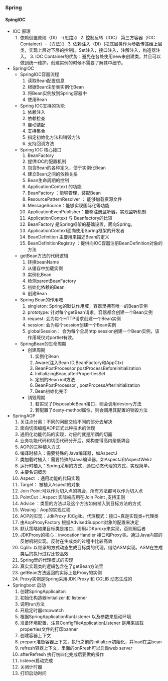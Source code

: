 ### Spring

#### SpingIOC 
+ IOC 原理
    1. 依赖倒置原则（DI） -(思路)》 
        2. 控制反转（IOC） 第三方容器（IOC Container）-（方法）》 
            3. 依赖注入（DI）(把底层类作为参数传递给上层类，实现上层对下层的控制)。Set注入，接口注入，注解注入，构造器注入。
        3. IOC Container的优势：避免在各处使用new来创建类，并且可以做到统一维护。创建实例的时候不需要了解其中细节。
+ SpringIOC
   +  SpringIOC容器流程
      1. 读取Bean配置信息
      2. 根据Bean注册表实例化Bean
      3. 将Bean实例放到Spring容器中
      4. 使用Bean
   + Spring IOC支持的功能
      1. 依赖注入
      2. 依赖检查
      3. 自动装配
      4. 支持集合
      5. 指定初始化方法和销毁方法
      6. 支持回调方法
   + Spring IOC 核心接口
      1. BeanFactory
        1. 提供IOC的配置机制
        2. 包含Bean的各种定义，便于实例化Bean
        3. 建立Bean之间的依赖关系
        4. Bean生命周期的控制
      2. ApplicationContext 的功能
        1. BeanFactory ：能够管理，装配Bean
        2. ResourcePatternResolver ： 能够加载资源文件
        3. MessageSource：能够实现国际化等功能
        4. ApplicationEvenPublisher：能够注册监听器，实现监听机制
      3. ApplicationContext 与 Beanfactory的比较
        1. BeanFactory 是Spring框架的基础设置，面向Spring。
        2. ApplicationContext面向使用Spring框架的开发者
      4. BeanDefinition 主要用来描述Bean的定义
      5. BeanDefinitionRegistry ：提供向IOC容器注册BeanDefinition对象的方法
   + getBean方法的代码逻辑
        1. 转换beanName
        2. 从缓存中加载实例
        3. 实例化Bean
        4. 检测parentBeanFactory
        5. 初始化依赖的Bean
        6. 创建Bean
   + Spring Bean的作用域
      1. singleton: Spring的默认作用域，容器里拥有唯一的Bean实例
      2. prototype: 针对每个getBean请求，容器都会创建一个Bean实例
      3. request: 会为每个HTTP请求创建一个Bean实例
      4. session: 会为每个session创建一个Bean实例
      5. globalSession： 会为每个全局http session创建一个Bean实例，该作用域仅对portlet有效。
   + SpringBean的生命周期
     + 创建周期
        1. 实例化Bean
        2. Aware(注入Bean ID,BeanFactory和AppCtx)
        3. BeanPostProcessor postProcessBeforeInitialization
        4. InitializingBean,afterPropertiesSet
        5. 定制的Bean init方法
        6. BeanPostProcessor , postProcessAfterInitialization
        7. Bean初始化完毕
     + 销毁周期
        1. 若实现了DisposableBean接口，则会调用destory方法
        2. 若配置了desty-method属性，则会调用其配置的销毁方法
+ SpringAOP
   1. 关注点分离：不同的问题交给不同的部分去解决
     1. 面向切面编程AOP正式此种技术的体现
     2. 通用化功能代码的实现，对应的就是所谓的切面
     3. 业务功能代码和切面代码分开后，架构变得高内聚低耦合 
   2. AOP的三种植入方式
     1. 编译时植入：需要特殊的Java编译器，如AspectJ
     2. 类加载时植入：需要特殊的Java编译器，如AspectJ和AspectWekz
     3. 运行时植入：Spring采用的方式，通过动态代理的方式，实现简单。
   3.  主要名词概念
     1. Aspect ：通用功能的代码实现
     2. Target： 被植入Aspect的对象
     3. Join Point:可以作为切入点的机会，所有方法都可以作为切入点
     4. PointCut：Aspect 实际被应用在Join Point ,支持正则
     5. Advice ：类里的方法以及这个方法如何植入到目标方法的方式 
     6. Weaing：Aop的实现过程
   4. AOP的实现：JdkProxy 和Cglib。代理模式：接口+真是实现类+代理类
     1. 由AopProxyFactory 根据AdvisedSupport对象的配置来决定
     2. 默认策略如果目标类是接口，则用JDKproxy来实现，否则用后者
     3. JDKProxy的核心：invocationHandler 接口和Proxy类。通过Java内部的反射机制实现。反射在生成类的过程中比较高效
     4. Cglib: 以继承的方式动态生成目标类的代理。借助ASM实现。ASM在生成类后的执行过程比较高效
   5. Spring里的代理模式的实现
     1. 真实实现类的逻辑包含在了getBean方法里
     2. getBean方法返回的实际上是Proxy的实例
     3. Proxy实例是Spring采用JDK Proxy 和 CGLIB 动态生成的 
+ Springboot 启动
  1. 创建SpringApplicaiton
  2. 初始化构造器Initializer 和 listener
  3. 调用run方法
  4. 开启定时器stopwatch
  5. 根据SpringApplicationRunListener 以及参数来启动环境
  6. 准备环境配置，注意ConfigFileApplicationListener 是用来加载properties文件的打印banner
  7. 创建容器上下文
  8. prepare准备容器上下文，执行之前的initializer初始化，并load在主bean
  9. refresh容器上下文，里面的onRresh可以启动web server
  10. afterRefresh 执行初四化完成后要做的操作
  11. listener启动完成
  12. 关闭计时器
  13. 打印启动时间